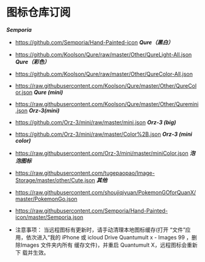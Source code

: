 # 图标仓库订阅

***Semporia***
* https://github.com/Semporia/Hand-Painted-icon
***Qure（黑白）***
* https://github.com/Koolson/Qure/raw/master/Other/QureLight-All.json
***Qure（彩色）***
* https://github.com/Koolson/Qure/raw/master/Other/QureColor-All.json
* https://raw.githubusercontent.com/Koolson/Qure/master/Other/QureColor.json
***Qure (mini)***
* https://raw.githubusercontent.com/Koolson/Qure/master/Other/Quremini.json
***Orz-3(mini)***
* https://github.com/Orz-3/mini/raw/master/mini.json
***Orz-3 (big)***
* https://github.com/Orz-3/mini/raw/master/Color%2B.json
***Orz-3 (mini color)***
* https://raw.githubusercontent.com/Orz-3/mini/master/miniColor.json
***泡泡图标***
* https://raw.githubusercontent.com/tugepaopao/Image-Storage/master/other/Cute.json
***其他***
* https://raw.githubusercontent.com/shoujiqiyuan/PokemonGOforQuanX/master/PokemonGo.json
* https://raw.githubusercontent.com/Semporia/Hand-Painted-icon/master/Semporia.json

* 注意事项：
当远程图标有更新时，请手动清理本地图标缓存(打开
“文件”应用，依次进入“我的 iPhone 或 icloud Drive
Quantumult x - Images
99
，删除Images 文件夹内所有
缓存文件)，并重启 Quantumult X，远程图标会重新下
载并生效。
